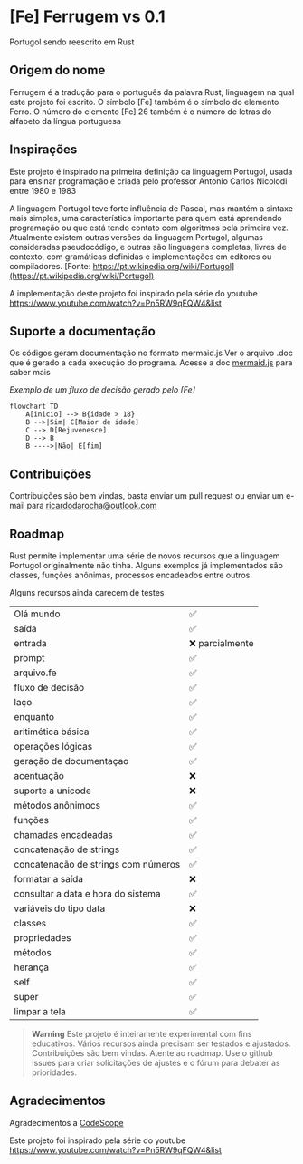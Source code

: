# [Fe] Ferrugem vs 0.1

Portugol sendo reescrito em Rust

## Origem do nome

Ferrugem é a tradução para o português da palavra Rust, linguagem na qual este projeto foi escrito.
O símbolo [Fe] também é o símbolo do elemento Ferro.
O número do elemento [Fe] 26 também é o número de letras do alfabeto da língua portuguesa

## Inspirações

Este projeto é inspirado na primeira definição da linguagem Portugol, usada para ensinar programação e criada pelo professor Antonio Carlos Nicolodi entre 1980 e 1983

A linguagem Portugol teve forte influência de Pascal, mas mantém a sintaxe mais simples, uma característica importante para quem está aprendendo programação ou que está tendo contato com algoritmos pela primeira vez. Atualmente existem outras versões da linguagem Portugol, algumas consideradas pseudocódigo, e outras são linguagens completas, livres de contexto, com gramáticas definidas e implementações em editores ou compiladores. [Fonte: https://pt.wikipedia.org/wiki/Portugol](https://pt.wikipedia.org/wiki/Portugol)

A implementação deste projeto foi inspirado pela série do youtube
https://www.youtube.com/watch?v=Pn5RW9qFQW4&list

## Suporte a documentação

Os códigos geram documentação no formato mermaid.js
Ver o arquivo .doc que é gerado a cada execução do programa.
Acesse a doc [mermaid.js](https://mermaid.js.org/syntax/flowchart.html) para saber mais

*Exemplo de um fluxo de decisão gerado pelo [Fe]*

```mermaid
flowchart TD
    A[inicio] --> B{idade > 18}
    B -->|Sim| C[Maior de idade]
    C --> D[Rejuvenesce]
    D --> B
    B ---->|Não| E[fim]
```

## Contribuições

Contribuições são bem vindas, basta enviar um pull request ou enviar um e-mail para ricardodarocha@outlook.com

## Roadmap

Rust permite implementar uma série de novos recursos que a linguagem Portugol originalmente não tinha. Alguns exemplos já implementados são classes, funções anônimas, processos encadeados entre outros.

Alguns recursos ainda carecem de testes

|   |   |
|---|---|
| Olá mundo  | ✅ |
| saída  | ✅ |
| entrada  | ❌ parcialmente |
| prompt  | ✅  |
| arquivo.fe | ✅  |
| fluxo de decisão  | ✅ |
| laço  | ✅ |
| enquanto  | ✅ |
| aritimética básica  | ✅ |
| operações lógicas  | ✅ |
| geração de documentaçao  | ✅ |
| acentuação  | ❌ |
| suporte a unicode  | ❌ |
| métodos anônimocs  | ✅ |
| funções  | ✅ |
| chamadas encadeadas  | ✅ |
| concatenação de strings  | ✅ |
| concatenação de strings com números  | ✅ |
| formatar a saída  | ❌ |
| consultar a data e hora do sistema  | ✅ |
| variáveis do tipo data | ❌  |
| classes | ✅  |
| propriedades | ✅  |
| métodos | ✅  |
| herança | ✅  |
| self | ✅  |
| super | ✅  |
| limpar a tela | ✅  |



> **Warning**
> Este projeto é inteiramente experimental com fins educativos. Vários recursos ainda precisam ser testados e ajustados. Contribuições são bem vindas. Atente ao roadmap. Use o github issues para criar solicitações de ajustes e o fórum para debater as prioridades.

## Agradecimentos

Agradecimentos a
[CodeScope](https://www.youtube.com/@codescope6903)

Este projeto foi inspirado pela série do youtube
https://www.youtube.com/watch?v=Pn5RW9qFQW4&list